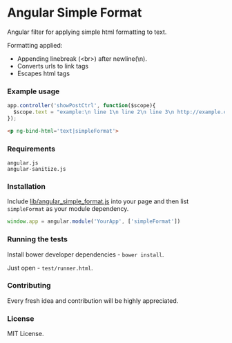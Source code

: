 Angular Simple Format
=====================

Angular filter for applying simple html formatting to text.

Formatting applied:

* Appending linebreak (&lt;br&gt;) after newline(\n).
* Converts urls to link tags
* Escapes html tags

### Example usage

```javascript
app.controller('showPostCtrl', function($scope){
  $scope.text = "example:\n line 1\n line 2\n line 3\n http://example.com"
});
```

```html
<p ng-bind-html='text|simpleFormat'>
```

### Requirements

```
angular.js
angular-sanitize.js
```

### Installation

Include [lib/angular_simple_format.js](https://github.com/RStankov/angular-simple-format/blob/master/lib/angular_simple_format.js) into your page and then list `simpleFormat` as your module dependency.

```js
window.app = angular.module('YourApp', ['simpleFormat'])
```

### Running the tests

Install bower developer dependencies - ```bower install```.

Just open - ```test/runner.html```.

### Contributing

Every fresh idea and contribution will be highly appreciated.

### License

MIT License.

